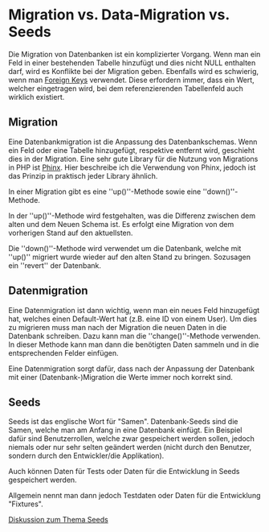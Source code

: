 # Migration vs. Data-Migration vs. Seeds

Die Migration von Datenbanken ist ein komplizierter Vorgang. Wenn man ein Feld in einer bestehenden Tabelle hinzufügt und dies nicht NULL enthalten darf, wird es Konflikte bei der Migration geben. Ebenfalls wird es schwierig, wenn man [Foreign Keys](/wiki/programmiersprachen/datenbanken/relational/key_concept/foreign_key) verwendet. Diese erfordern immer, dass ein Wert, welcher eingetragen wird, bei dem referenzierenden Tabellenfeld auch wirklich existiert.





## Migration
Eine Datenbankmigration ist die Anpassung des Datenbankschemas. Wenn ein Feld oder eine Tabelle hinzugefügt, respektive entfernt wird, geschieht dies in der Migration. Eine sehr gute Library für die Nutzung von Migrations in PHP ist [Phinx](https://phinx.org/). Hier beschreibe ich die Verwendung von Phinx, jedoch ist das Prinzip in praktisch jeder Library ähnlich.


In einer Migration gibt es eine ''up()''-Methode sowie eine ''down()''-Methode.


In der ''up()''-Methode wird festgehalten, was die Differenz zwischen dem alten und dem Neuen Schema ist. Es erfolgt eine Migration von dem vorherigen Stand auf den aktuellsten.


Die ''down()''-Methode wird verwendet um die Datenbank, welche mit ''up()'' migriert wurde wieder auf den alten Stand zu bringen. Sozusagen ein ''revert'' der Datenbank.





## Datenmigration
Eine Datenmigration ist dann wichtig, wenn man ein neues Feld hinzugefügt hat, welches einen Default-Wert hat (z.B. eine ID von einem User). Um dies zu migrieren muss man nach der Migration die neuen Daten in die Datenbank schreiben. Dazu kann man die ''change()''-Methode verwenden. In dieser Methode kann man dann die benötigten Daten sammeln und in die entsprechenden Felder einfügen.


Eine Datenmigration sorgt dafür, dass nach der Anpassung der Datenbank mit einer (Datenbank-)Migration die Werte immer noch korrekt sind.





## Seeds
Seeds ist das englische Wort für "Samen". Datenbank-Seeds sind die Samen, welche man am Anfang in eine Datenbank einfügt. Ein Beispiel dafür sind Benutzerrollen, welche zwar gespeichert werden sollen, jedoch niemals oder nur sehr selten geändert werden (nicht durch den Benutzer, sondern durch den Entwickler/die Applikation).


Auch können Daten für Tests oder Daten für die Entwicklung in Seeds gespeichert werden.


Allgemein nennt man dann jedoch Testdaten oder Daten für die Entwicklung "Fixtures".





[Diskussion zum Thema Seeds](https://groups.google.com/d/msg/rails-oceania/BmTqmoiiP-k/WFKncZ2wi_EJ)